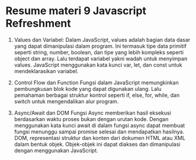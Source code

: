 # Resume materi 9 Javascript Refreshment

1. Values dan Variabel:
      Dalam JavaScript, values adalah bagian data dasar yang dapat dimanipulasi dalam program. Ini termasuk tipe data primitif seperti string, number, boolean, dan tipe yang lebih kompleks seperti object dan array. Lalu terdapat variabel yakni wadah untuk menyimpan values. JavaScript menggunakan kata kunci var, let, dan const untuk mendeklarasikan variabel.

2. Control Flow dan Function
      Fungsi dalam JavaScript memungkinkan pembungkusan blok kode yang dapat digunakan ulang. Lalu pemahaman berbagai struktur kontrol seperti if, else, for, while, dan switch untuk mengendalikan alur program.

3. Async/Await dan DOM
       Fungsi Async memberikan hasil eksekusi berdasarkan waktu proses bukan dengan urutan kode. Dengan menggunakan kata kunci await di dalam fungsi async dapat membuat fungsi menunggu sampai promise selesai dan mendapatkan hasilnya.
       DOM, representasi struktur dan konten dari dokumen HTML atau XML dalam bentuk objek. Objek-objek ini dapat diakses dan dimanipulasi dengan menggunakan JavaScript. 

